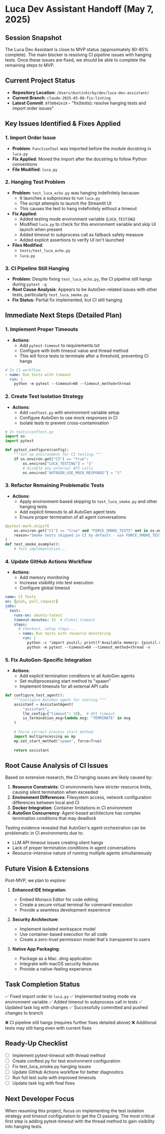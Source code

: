 # Luca Dev Assistant Handoff (May 7, 2025)

## Session Snapshot

The Luca Dev Assistant is close to MVP status (approximately 80-85% complete). The main blocker is resolving CI pipeline issues with hanging tests. Once these issues are fixed, we should be able to complete the remaining steps to MVP.

## Current Project Status

- **Repository Location**: `/Users/dustinkirby/dev/luca-dev-assistant/`
- **Current Branch**: `claude-2025-05-06-fix-linting`
- **Latest Commit**: `8f50042e19` - "fix(tests): resolve hanging tests and import order issues"

## Key Issues Identified & Fixes Applied

### 1. Import Order Issue

- **Problem**: `FunctionTool` was imported before the module docstring in `luca.py`
- **Fix Applied**: Moved the import after the docstring to follow Python conventions
- **File Modified**: `luca.py`

### 2. Hanging Test Problem

- **Problem**: `test_luca_echo.py` was hanging indefinitely because:
  - It launches a subprocess to run `luca.py`
  - The script attempts to launch the Streamlit UI
  - This causes the test to hang indefinitely without a timeout
- **Fix Applied**:
  - Added testing mode environment variable (`LUCA_TESTING`)
  - Modified `luca.py` to check for this environment variable and skip UI launch when present
  - Added timeout to subprocess call as fallback safety measure
  - Added explicit assertions to verify UI isn't launched
- **Files Modified**:
  - `tests/test_luca_echo.py`
  - `luca.py`

### 3. CI Pipeline Still Hanging

- **Problem**: Despite fixing `test_luca_echo.py`, the CI pipeline still hangs during `pytest -q`
- **Root Cause Analysis**: Appears to be AutoGen-related issues with other tests, particularly `test_luca_smoke.py`
- **Fix Status**: Partial fix implemented, but CI still hanging

## Immediate Next Steps (Detailed Plan)

### 1. Implement Proper Timeouts

- **Actions**:
  - Add `pytest-timeout` to requirements.txt
  - Configure with both timeout value and thread method
  - This will force tests to terminate after a threshold, preventing CI hangs
  
```yaml
# In CI workflow
- name: Run tests with timeout
  run: |
    python -m pytest --timeout=60 --timeout_method=thread
```

### 2. Create Test Isolation Strategy

- **Actions**:
  - Add `conftest.py` with environment variable setup
  - Configure AutoGen to use mock responses in CI
  - Isolate tests to prevent cross-contamination
  
```python
# In tests/conftest.py
import os
import pytest

def pytest_configure(config):
    """Set up environment for CI testing."""
    if os.environ.get("CI") == "true":
        os.environ["LUCA_TESTING"] = "1"
        # Disable any external API calls
        os.environ["AUTOGEN_USE_MOCK_RESPONSE"] = "1"
```

### 3. Refactor Remaining Problematic Tests

- **Actions**:
  - Apply environment-based skipping to `test_luca_smoke.py` and other hanging tests
  - Add explicit timeouts to all AutoGen agent tests
  - Ensure proper termination of all agent conversations
  
```python
@pytest.mark.skipif(
    os.environ.get("CI") == "true" and "FORCE_SMOKE_TESTS" not in os.environ,
    reason="Smoke tests skipped in CI by default - use FORCE_SMOKE_TESTS=1 to enable"
)
def test_smoke_example():
    # Test implementation...
```

### 4. Update GitHub Actions Workflow

- **Actions**:
  - Add memory monitoring
  - Increase visibility into test execution
  - Configure global timeout
  
```yaml
name: CI Tests
on: [push, pull_request]
jobs:
  test:
    runs-on: ubuntu-latest
    timeout-minutes: 15  # Global timeout
    steps:
      # Checkout, setup steps...
      - name: Run tests with resource monitoring
        run: |
          python -c "import psutil; print(f'Available memory: {psutil.virtual_memory().available / (1024**3):.2f} GB')"
          python -m pytest --timeout=60 --timeout_method=thread -v
```

### 5. Fix AutoGen-Specific Integration

- **Actions**:
  - Add explicit termination conditions to all AutoGen agents
  - Set multiprocessing start method to "spawn"
  - Implement timeouts for all external API calls
  
```python
def configure_test_agent():
    """Configure AutoGen agent for testing."""
    assistant = AssistantAgent(
        "assistant",
        llm_config={"timeout": 10},  # API timeout
        is_termination_msg=lambda msg: "TERMINATE" in msg
    )
    
    # Force correct process start method
    import multiprocessing as mp
    mp.set_start_method("spawn", force=True)
    
    return assistant
```

## Root Cause Analysis of CI Issues

Based on extensive research, the CI hanging issues are likely caused by:

1. **Resource Constraints**: CI environments have stricter resource limits, causing silent termination when exceeded
2. **Environment Differences**: Filesystem access, network configuration differences between local and CI
3. **Docker Integration**: Container limitations in CI environment
4. **AutoGen Concurrency**: Agent-based architecture has complex termination conditions that may deadlock

Testing evidence revealed that AutoGen's agent orchestration can be problematic in CI environments due to:

- LLM API timeout issues creating silent hangs
- Lack of proper termination conditions in agent conversations
- Resource-intensive nature of running multiple agents simultaneously

## Future Vision & Extensions

Post-MVP, we plan to explore:

1. **Enhanced IDE Integration**:
   - Embed Monaco Editor for code editing
   - Create a secure virtual terminal for command execution
   - Provide a seamless development experience

2. **Security Architecture**:
   - Implement isolated workspace model
   - Use container-based execution for all code
   - Create a zero-trust permission model that's transparent to users

3. **Native App Packaging**:
   - Package as a Mac .dmg application
   - Integrate with macOS security features
   - Provide a native-feeling experience

## Task Completion Status

✅ Fixed import order in `luca.py`
✅ Implemented testing mode via environment variable
✅ Added timeout to subprocess call in tests
✅ Updated task log with changes
✅ Successfully committed and pushed changes to branch

❌ CI pipeline still hangs (requires further fixes detailed above)
❌ Additional tests may still hang even with current fixes

## Ready-Up Checklist

- [ ] Implement pytest-timeout with thread method
- [ ] Create conftest.py for test environment configuration
- [ ] Fix test_luca_smoke.py hanging issues
- [ ] Update GitHub Actions workflow for better diagnostics
- [ ] Run full test suite with improved timeouts
- [ ] Update task log with final fixes

## Next Developer Focus

When resuming this project, focus on implementing the test isolation strategy and timeout configuration to get the CI passing. The most critical first step is adding pytest-timeout with the thread method to gain visibility into hanging tests.
